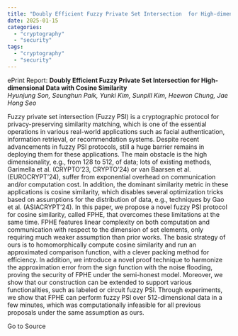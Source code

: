 ```yaml
---
title: "Doubly Efficient Fuzzy Private Set Intersection  for High-dimensional Data with Cosine Similarity"
date: 2025-01-15
categories: 
  - "cryptography"
  - "security"
tags: 
  - "cryptography"
  - "security"
---
```


ePrint Report: **Doubly Efficient Fuzzy Private Set Intersection for High-dimensional Data with Cosine Similarity**  
_Hyunjung Son, Seunghun Paik, Yunki Kim, Sunpill Kim, Heewon Chung, Jae Hong Seo_

Fuzzy private set intersection (Fuzzy PSI) is a cryptographic protocol for privacy-preserving similarity matching, which is one of the essential operations in various real-world applications such as facial authentication, information retrieval, or recommendation systems. Despite recent advancements in fuzzy PSI protocols, still a huge barrier remains in deploying them for these applications. The main obstacle is the high dimensionality, e.g., from 128 to 512, of data; lots of existing methods, Garimella et al. (CRYPTO’23, CRYPTO’24) or van Baarsen et al. (EUROCRYPT’24), suffer from exponential overhead on communication and/or computation cost. In addition, the dominant similarity metric in these applications is cosine similarity, which disables several optimization tricks based on assumptions for the distribution of data, e.g., techniques by Gao et al. (ASIACRYPT’24). In this paper, we propose a novel fuzzy PSI protocol for cosine similarity, called FPHE, that overcomes these limitations at the same time. FPHE features linear complexity on both computation and communication with respect to the dimension of set elements, only requiring much weaker assumption than prior works. The basic strategy of ours is to homomorphically compute cosine similarity and run an approximated comparison function, with a clever packing method for efficiency. In addition, we introduce a novel proof technique to harmonize the approximation error from the sign function with the noise flooding, proving the security of FPHE under the semi-honest model. Moreover, we show that our construction can be extended to support various functionalities, such as labeled or circuit fuzzy PSI. Through experiments, we show that FPHE can perform fuzzy PSI over 512-dimensional data in a few minutes, which was computationally infeasible for all previous proposals under the same assumption as ours.

Go to Source

